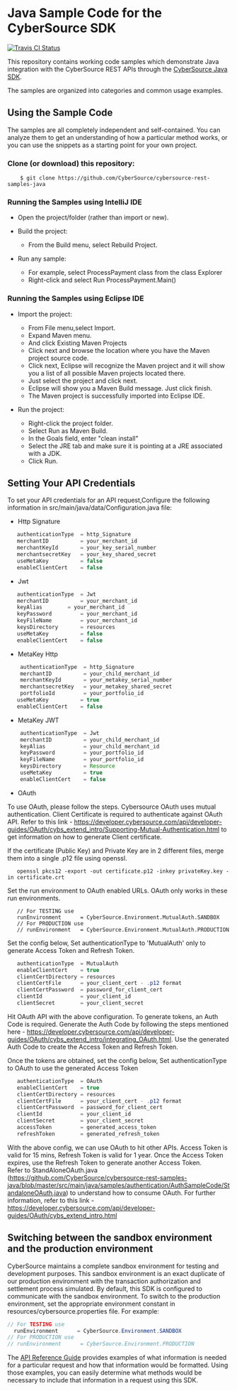 # Java Sample Code for the CyberSource SDK
[![Travis CI Status](https://travis-ci.org/Cybersource/cybersource-rest-samples-java.svg?branch=master)](https://travis-ci.org/Cybersource/cybersource-rest-samples-java)

This repository contains working code samples which demonstrate Java integration with the CyberSource REST APIs through the [CyberSource Java SDK](https://github.com/CyberSource/cybersource-rest-client-java).

The samples are organized into categories and common usage examples.

## Using the Sample Code

The samples are all completely independent and self-contained. You can analyze them to get an understanding of how a particular method works, or you can use the snippets as a starting point for your own project.

### Clone (or download) this repository:
```
    $ git clone https://github.com/CyberSource/cybersource-rest-samples-java
```
### Running the Samples using IntelliJ IDE
* Open the project/folder (rather than import or new).

* Build the project:
	* From the Build menu, select Rebuild Project.

* Run any sample:
	* For example, select ProcessPayment class from the class Explorer
	* Right-click and select Run ProcessPayment.Main()
	
### Running the Samples using Eclipse IDE
* Import the project:
	* From File menu,select Import.
	* Expand Maven menu. 
	* And click Existing Maven Projects
	* Click next and browse the location where you have the Maven project source code. 
	* Click next, Eclipse will recognize the Maven project and it will show you a list of all possible Maven projects located there. 
	* Just select the project and click next. 
	* Eclipse will show you a Maven Build message. Just click finish. 
	* The Maven project is successfully imported into Eclipse IDE.

* Run the project: 
	* Right-click the project folder.
	* Select Run as Maven Build.
	* In the Goals field, enter "clean install"
	* Select the JRE tab and make sure it is pointing at a JRE associated with a JDK.
	* Click Run.
	

## Setting Your API Credentials

To set your API credentials for an API request,Configure the following information in src/main/java/data/Configuration.java file:
  
  * Http Signature

```java
   authenticationType  = http_Signature
   merchantID 	       = your_merchant_id
   merchantKeyId       = your_key_serial_number
   merchantsecretKey   = your_key_shared_secret
   useMetaKey          = false
   enableClientCert    = false
```
  * Jwt

```java
   authenticationType  = Jwt
   merchantID 	       = your_merchant_id
   keyAlias	       = your_merchant_id
   keyPassword	       = your_merchant_id
   keyFileName         = your_merchant_id
   keysDirectory       = resources
   useMetaKey          = false
   enableClientCert    = false
```

   * MetaKey Http

```java
	authenticationType  = http_Signature
	merchantID          = your_child_merchant_id
	merchantKeyId       = your_metakey_serial_number
	merchantsecretKey   = your_metakey_shared_secret
	portfolioId         = your_portfolio_id
   useMetaKey          = true
   enableClientCert    = false
```

   * MetaKey JWT

```java
    authenticationType  = Jwt
    merchantID          = your_child_merchant_id
    keyAlias            = your_child_merchant_id
    keyPassword         = your_portfolio_id
    keyFileName         = your_portfolio_id
    keysDirectory       = Resource
    useMetaKey          = true
    enableClientCert    = false
```


   * OAuth

   To use OAuth, please follow the steps. 
   Cybersource OAuth uses mutual authentication. Client Certificate is required to authenticate against OAuth API. Refer to this link - https://developer.cybersource.com/api/developer-guides/OAuth/cybs_extend_intro/Supporting-Mutual-Authentication.html to get information on how to generate Client certificate.
   
   If the certificate (Public Key) and Private Key are in 2 different files, merge them into a single .p12 file using openssl. 

```
   openssl pkcs12 -export -out certificate.p12 -inkey privateKey.key -in certificate.crt
```

   Set the run environment to OAuth enabled URLs. OAuth only works in these run environments.
```
   // For TESTING use
   runEnvironment      = CyberSource.Environment.MutualAuth.SANDBOX
   // For PRODUCTION use
   // runEnvironment   = CyberSource.Environment.MutualAuth.PRODUCTION
```

   Set the config below, Set authenticationType to 'MutualAuth' only to generate Access Token and Refresh Token. 

```java
   authenticationType  = MutualAuth
   enableClientCert    = true
   clientCertDirectory = resources
   clientCertFile      = your_client_cert - .p12 format
   clientCertPassword  = password_for_client_cert
   clientId            = your_client_id
   clientSecret        = your_client_secret
```

   Hit OAuth API with the above configuration. To generate tokens, an Auth Code is required. Generate the Auth Code by following the steps mentioned here - https://developer.cybersource.com/api/developer-guides/OAuth/cybs_extend_intro/integrating_OAuth.html.
   Use the generated Auth Code to create the Access Token and Refresh Token.
   
   Once the tokens are obtained, set the config below, Set authenticationType to OAuth to use the generated Access Token

```java
   authenticationType  = OAuth
   enableClientCert    = true
   clientCertDirectory = resources
   clientCertFile      = your_client_cert - .p12 format
   clientCertPassword  = password_for_client_cert
   clientId            = your_client_id
   clientSecret        = your_client_secret
   accessToken         = generated_access_token
   refreshToken        = generated_refresh_token
```

   With the above config, we can use OAuth to hit other APIs. Access Token is valid for 15 mins, Refresh Token is valid for 1 year. Once the Access Token expires, use the Refresh Token to generate another Access Token.   
   Refer to StandAloneOAuth.java (https://github.com/CyberSource/cybersource-rest-samples-java/blob/master/src/main/java/samples/authentication/AuthSampleCode/StandaloneOAuth.java) to understand how to consume OAuth.
   For further information, refer to this link - https://developer.cybersource.com/api/developer-guides/OAuth/cybs_extend_intro.html

## Switching between the sandbox environment and the production environment
CyberSource maintains a complete sandbox environment for testing and development purposes. This sandbox environment is an exact
duplicate of our production environment with the transaction authorization and settlement process simulated. By default, this SDK is 
configured to communicate with the sandbox environment. To switch to the production environment, set the appropriate environment 
constant in resources/cybersource.properties file.  For example:

```java
// For TESTING use
  runEnvironment      = CyberSource.Environment.SANDBOX
// For PRODUCTION use
// runEnvironment      = CyberSource.Environment.PRODUCTION
```


The [API Reference Guide](https://developer.cybersource.com/api/reference/api-reference.html) provides examples of what information is needed for a particular request and how that information would be formatted. Using those examples, you can easily determine what methods would be necessary to include that information in a request
using this SDK.

  
